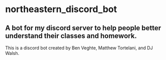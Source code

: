 # northeastern_discord_bot
<h2>A bot for my discord server to help people better understand their classes and homework. </h2>

This is a discord bot created by Ben Veghte, Matthew Tortelani, and DJ Walsh. 